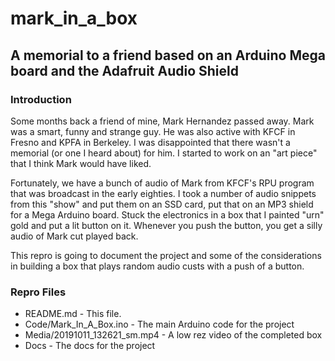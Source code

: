 # mark_in_a_box

## A memorial to a friend based on an Arduino Mega board and the Adafruit Audio Shield

### Introduction

Some months back a friend of mine, Mark Hernandez passed away. Mark was a smart, funny and strange guy. He was also active with KFCF in Fresno and KPFA in Berkeley. I was disappointed that there wasn't a memorial (or one I heard about) for him. I started to work on an "art piece" that I think Mark would have liked.

Fortunately, we have a bunch of audio of Mark from KFCF's RPU program that was broadcast in the early eighties. I took a number of audio snippets from this "show" and put them on an SSD card, put that on an MP3 shield for a Mega Arduino board. Stuck the electronics in a box that I painted "urn" gold and put a lit button on it. Whenever you push the button, you get a silly audio of Mark cut played back.

This repro is going to document the project and some of the considerations in building a box that plays random audio custs with a push of a button.

### Repro Files

* README.md - This file.
* Code/Mark_In_A_Box.ino - The main Arduino code for the project
* Media/20191011_132621_sm.mp4 - A low rez video of the completed box
* Docs - The docs for the project
